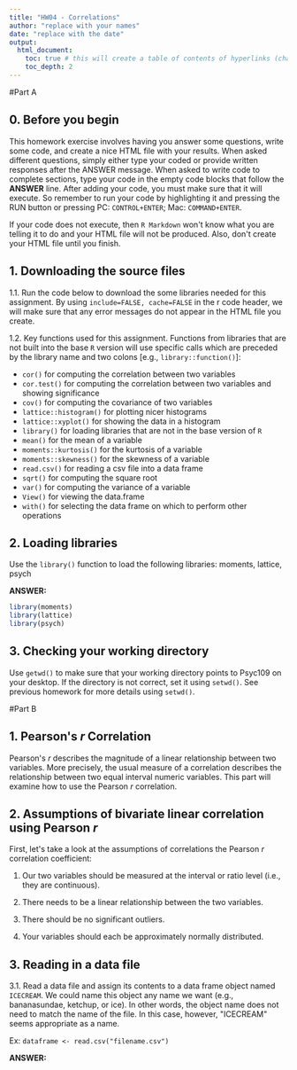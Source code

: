 ```yaml
---
title: "HW04 - Correlations"
author: "replace with your names"
date: "replace with the date"
output: 
  html_document:
    toc: true # this will create a table of contents of hyperlinks (change true to omit)
    toc_depth: 2
---
```


#Part A
## 0. Before you begin 

This homework exercise involves having you answer some questions, write some code, and create a nice HTML file with your results. When asked different questions, simply either type your coded or provide written responses after the ANSWER message. When asked to write code to complete sections, type your code in the empty code blocks that follow the **ANSWER** line. After adding your code, you must make sure that it will execute. So remember to run your code by highlighting it and pressing the RUN button or pressing PC: `CONTROL+ENTER`; Mac: `COMMAND+ENTER`. 

If your code does not execute, then `R Markdown` won't know what you are telling it to do and your HTML file will not be produced. Also, don't create your HTML file until you finish.

## 1. Downloading the source files 

1.1. Run the code below to download the some libraries needed for this assignment. By using `include=FALSE, cache=FALSE` in the r code header, we will make sure that any error messages do not appear in the HTML file you create.




1.2. Key functions used for this assignment. Functions from libraries that are not built into the base `R` version will use specific calls which are preceded by the library name and two colons [e.g., `library::function()`]: 

- `cor()` for computing the correlation between two variables
- `cor.test()` for computing the correlation between two variables and showing significance 
- `cov()` for computing the covariance of two variables
- `lattice::histogram()` for plotting nicer histograms
- `lattice::xyplot()` for showing the data in a histogram
- `library()` for loading libraries that are not in the base version of `R`
- `mean()` for the mean of a variable
- `moments::kurtosis()` for the kurtosis of a variable 
- `moments::skewness()` for the skewness of a variable 
- `read.csv()` for reading a csv file into a data frame
- `sqrt()` for computing the square root
- `var()` for computing the variance of a variable
- `View()` for viewing the data.frame
- `with()` for selecting the data frame on which to perform other operations 


## 2. Loading libraries
Use the `library()` function to load the following libraries: moments, lattice, psych

**ANSWER:** 

```r
library(moments)
library(lattice)
library(psych)
```


## 3. Checking your working directory 
Use `getwd()` to make sure that your working directory points to Psyc109 on your desktop. If the directory is not correct, set it using `setwd()`. See previous homework for more details using `setwd()`.




#Part B
## 1. Pearson's *r* Correlation
Pearson's *r* describes the magnitude of a linear relationship between two variables. More precisely,
the usual measure of a correlation describes the relationship between two equal interval
numeric variables. This part will examine how to use the Pearson *r* correlation.

## 2. Assumptions of bivariate linear correlation using Pearson *r*

First, let's take a look at the assumptions of correlations the Pearson *r* correlation coefficient: 

  1. Our two variables should be measured at the interval or ratio level (i.e., they are continuous).

  2. There needs to be a linear relationship between the two variables.

  3. There should be no significant outliers. 

  4. Your variables should each be approximately normally distributed.


## 3. Reading in a data file ##
3.1. Read a data file and assign its contents to a data frame object named `ICECREAM`. We could name this object any name we want (e.g., bananasundae, ketchup, or ice). In other words, the object name does not need to match the name of the file. In this case, however, "ICECREAM" seems appropriate as a name.

Ex: `dataframe <- read.csv("filename.csv")`


**ANSWER:**







































